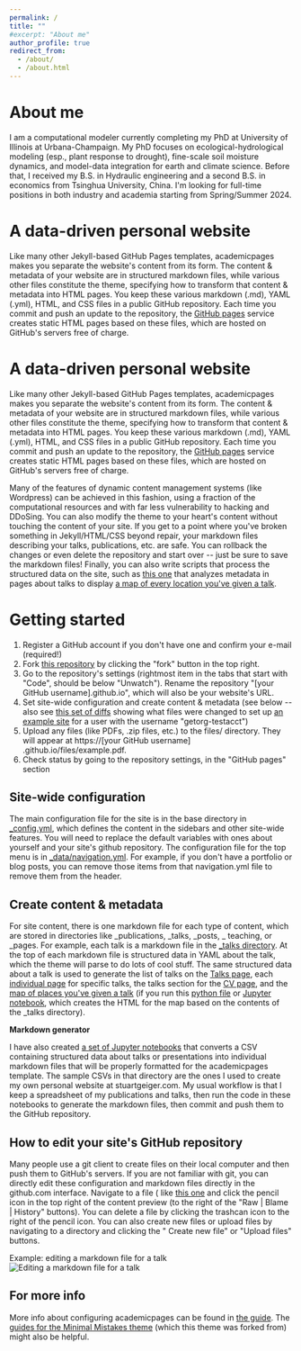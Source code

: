 ```yaml
---
permalink: /
title: ""
#excerpt: "About me"
author_profile: true
redirect_from:
  - /about/
  - /about.html
---
```



About me
=====
I am a computational modeler currently completing my PhD at University of Illinois at Urbana-Champaign. My PhD focuses on
ecological-hydrological modeling (esp., plant response to drought), fine-scale soil moisture dynamics, and model-data integration for
earth and climate science. Before that, I received my B.S. in Hydraulic engineering and a second B.S. in economics from Tsinghua University,
China. I'm looking for full-time positions in both industry and academia starting from Spring/Summer 2024.


A data-driven personal website
======
Like many other Jekyll-based GitHub Pages templates, academicpages makes you separate the website's content from its form. The content &
metadata of your website are in structured markdown files, while various other files constitute the theme, specifying how to transform that
content & metadata into HTML pages. You keep these various markdown (.md), YAML (.yml), HTML, and CSS files in a public GitHub repository.
Each time you commit and push an update to the repository, the [GitHub pages](https://pages.github.com/) service creates static HTML pages
based on these files, which are hosted on GitHub's servers free of charge.



A data-driven personal website
======
Like many other Jekyll-based GitHub Pages templates, academicpages makes you separate the website's content from its form. The content &
metadata of your website are in structured markdown files, while various other files constitute the theme, specifying how to transform that
content & metadata into HTML pages. You keep these various markdown (.md), YAML (.yml), HTML, and CSS files in a public GitHub repository.
Each time you commit and push an update to the repository, the [GitHub pages](https://pages.github.com/) service creates static HTML pages
based on these files, which are hosted on GitHub's servers free of charge.

Many of the features of dynamic content management systems (like Wordpress) can be achieved in this fashion, using a fraction of the
computational resources and with far less vulnerability to hacking and DDoSing. You can also modify the theme to your heart's content
without touching the content of your site. If you get to a point where you've broken something in Jekyll/HTML/CSS beyond repair, your
markdown files describing your talks, publications, etc. are safe. You can rollback the changes or even delete the repository and start
over -- just be sure to save the markdown files! Finally, you can also write scripts that process the structured data on the site, such
as [this one](https://github.com/academicpages/academicpages.github.io/blob/master/talkmap.ipynb) that analyzes metadata in pages about
talks to display [a map of every location you've given a talk](https://academicpages.github.io/talkmap.html).

Getting started
======

1. Register a GitHub account if you don't have one and confirm your e-mail (required!)
1. Fork [this repository](https://github.com/academicpages/academicpages.github.io) by clicking the "fork" button in the top right.
1. Go to the repository's settings (rightmost item in the tabs that start with "Code", should be below "Unwatch"). Rename the
   repository "[your GitHub username].github.io", which will also be your website's URL.
1. Set site-wide configuration and create content & metadata (see below -- also see [this set of diffs](http://archive.is/3TPas) showing
   what files were changed to set up [an example site](https://getorg-testacct.github.io) for a user with the username "getorg-testacct")
1. Upload any files (like PDFs, .zip files, etc.) to the files/ directory. They will appear at https://[your GitHub username]
   .github.io/files/example.pdf.
1. Check status by going to the repository settings, in the "GitHub pages" section

Site-wide configuration
------
The main configuration file for the site is in the base directory
in [_config.yml](https://github.com/academicpages/academicpages.github.io/blob/master/_config.yml), which defines the content in the
sidebars and other site-wide features. You will need to replace the default variables with ones about yourself and your site's github
repository. The configuration file for the top menu is
in [_data/navigation.yml](https://github.com/academicpages/academicpages.github.io/blob/master/_data/navigation.yml). For example, if you
don't have a portfolio or blog posts, you can remove those items from that navigation.yml file to remove them from the header.

Create content & metadata
------
For site content, there is one markdown file for each type of content, which are stored in directories like _publications, _talks, _posts, _
teaching, or _pages. For example, each talk is a markdown file in
the [_talks directory](https://github.com/academicpages/academicpages.github.io/tree/master/_talks). At the top of each markdown file is
structured data in YAML about the talk, which the theme will parse to do lots of cool stuff. The same structured data about a talk is used
to generate the list of talks on the [Talks page](https://academicpages.github.io/talks),
each [individual page](https://academicpages.github.io/talks/2012-03-01-talk-1) for specific talks, the talks section for
the [CV page](https://academicpages.github.io/cv), and
the [map of places you've given a talk](https://academicpages.github.io/talkmap.html) (if you run
this [python file](https://github.com/academicpages/academicpages.github.io/blob/master/talkmap.py)
or [Jupyter notebook](https://github.com/academicpages/academicpages.github.io/blob/master/talkmap.ipynb), which creates the HTML for the
map based on the contents of the _talks directory).

**Markdown generator**

I have also created [a set of Jupyter notebooks](https://github.com/academicpages/academicpages.github.io/tree/master/markdown_generator
) that converts a CSV containing structured data about talks or presentations into individual markdown files that will be properly formatted
for the academicpages template. The sample CSVs in that directory are the ones I used to create my own personal website at stuartgeiger.com.
My usual workflow is that I keep a spreadsheet of my publications and talks, then run the code in these notebooks to generate the markdown
files, then commit and push them to the GitHub repository.

How to edit your site's GitHub repository
------
Many people use a git client to create files on their local computer and then push them to GitHub's servers. If you are not familiar with
git, you can directly edit these configuration and markdown files directly in the github.com interface. Navigate to a file (
like [this one](https://github.com/academicpages/academicpages.github.io/blob/master/_talks/2012-03-01-talk-1.md) and click the pencil icon
in the top right of the content preview (to the right of the "Raw | Blame | History" buttons). You can delete a file by clicking the
trashcan icon to the right of the pencil icon. You can also create new files or upload files by navigating to a directory and clicking the "
Create new file" or "Upload files" buttons.

Example: editing a markdown file for a talk
![Editing a markdown file for a talk](/images/editing-talk.png)

For more info
------
More info about configuring academicpages can be found in [the guide](https://academicpages.github.io/markdown/).
The [guides for the Minimal Mistakes theme](https://mmistakes.github.io/minimal-mistakes/docs/configuration/) (which this theme was forked
from) might also be helpful.
